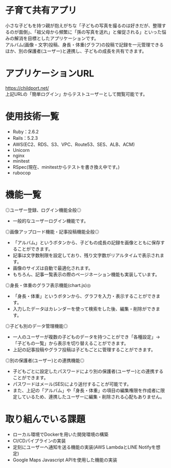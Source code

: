 # 子育て共有アプリ
小さな子どもを持つ親が抱えがちな「子どもの写真を撮るのは好きだが、整理するのが面倒」、「祖父母から頻繁に「孫の写真を送れ」と催促される」といった悩みの解消を目標としたアプリケーションです。
<br>アルバム(画像・文字)投稿、身長・体重(グラフ)の投稿で記録を一元管理できるほか、別の保護者(ユーザー)と連携し、子どもの成長を共有できます。

# アプリケーションURL
https://childport.net/
<br>上記URLの「簡単ログイン」からテストユーザーとして閲覧可能です。

# 使用技術一覧
* Ruby：2.6.2
* Rails：5.2.3
* AWS(EC2、RDS、S3、VPC、Route53、SES、ALB、ACM)
* Unicorn
* nginx
* minitest
* RSpec(現在、minitestからテストを書き換え中です。)
* rubocop

# 機能一覧
◎ユーザー登録、ログイン機能全般◎
* 一般的なユーザーログイン機能です。

◎画像アップロード機能・記事投稿機能全般◎
* 「アルバム」というボタンから、子どもの成長の記録を画像とともに保存することができます。
* 記事は文字数制限を設定しており、残り文字数がリアルタイムで表示されます。
* 画像のサイズは自動で最適化されます。
* もちろん、記事一覧表示の際のページネーション機能も実装しています。

◎身長・体重のグラフ表示機能(chart.js)◎
* 「身長・体重」というボタンから、グラフを入力・表示することができます。
* 入力したデータはカレンダーを使って検索をした後、編集・削除ができます。

◎子ども別のデータ管理機能◎
* 一人のユーザーが複数の子どものデータを持つことができ「各種設定」→「子どもの一覧」から表示を切り替えることができます。
* 上記の記事投稿やグラフ投稿は子どもごとに管理することができます。

◎別の保護者(ユーザー)との連携機能◎
* 子どもごとに設定したパスワードにより別の保護者(ユーザー)との連携することができます。
* パスワードはメール(SES)により送付することが可能です。
* また、上記の「アルバム」や「身長・体重」の項目の編集権限を作成者に限定しているため、連携したユーザーに編集・削除される心配もありません。

# 取り組んでいる課題
* ローカル環境でDockerを用いた開発環境の構築
* CI/CDパイプラインの実装
* 定刻にユーザーへ通知を送る機能の実装(AWS LambdaとLINE Notifyを想定)
* Google Maps Javascript APIを使用した機能の実装
